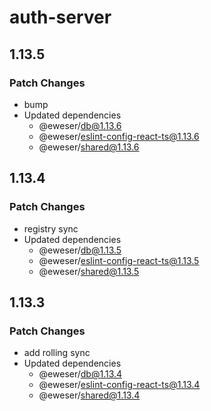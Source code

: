 # auth-server

## 1.13.5

### Patch Changes

- bump
- Updated dependencies
  - @eweser/db@1.13.6
  - @eweser/eslint-config-react-ts@1.13.6
  - @eweser/shared@1.13.6

## 1.13.4

### Patch Changes

- registry sync
- Updated dependencies
  - @eweser/db@1.13.5
  - @eweser/eslint-config-react-ts@1.13.5
  - @eweser/shared@1.13.5

## 1.13.3

### Patch Changes

- add rolling sync
- Updated dependencies
  - @eweser/db@1.13.4
  - @eweser/eslint-config-react-ts@1.13.4
  - @eweser/shared@1.13.4
